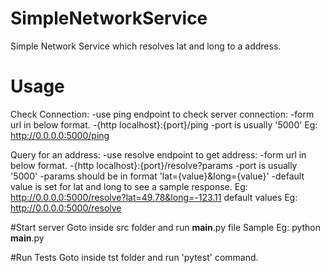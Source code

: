 # SimpleNetworkService
Simple Network Service which resolves lat and long to a address.

# Usage
Check Connection:
-use ping endpoint to check server connection:
-form url in below format.
-{http localhost}:{port}/ping
-port is usually '5000'
Eg: http://0.0.0.0:5000/ping


Query for an address:
-use resolve endpoint to get address:
-form url in below format.
-{http localhost}:{port}/resolve?params
-port is usually '5000'
-params should be in format 'lat={value}&long={value}'
-default value is set for lat and long to see a sample response.
Eg: http://0.0.0.0:5000/resolve?lat=49.78&long=-123.11
default values Eg: http://0.0.0.0:5000/resolve

#Start server
Goto inside src folder and run __main__.py file
Sample Eg: python __main__.py

#Run Tests
Goto inside tst folder and run 'pytest' command.
